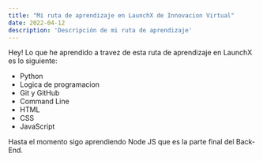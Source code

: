 ```yaml
---
title: "Mi ruta de aprendizaje en LaunchX de Innovacion Virtual"
date: 2022-04-12
description: 'Descripción de mi ruta de aprendizaje'
---
```


Hey! Lo que he aprendido a travez de esta ruta de aprendizaje en LaunchX es lo siguiente:

- Python
- Logica de programacion
- Git y GitHub
- Command Line
- HTML
- CSS
- JavaScript

Hasta el momento sigo aprendiendo Node JS que es la parte final del Back-End.
